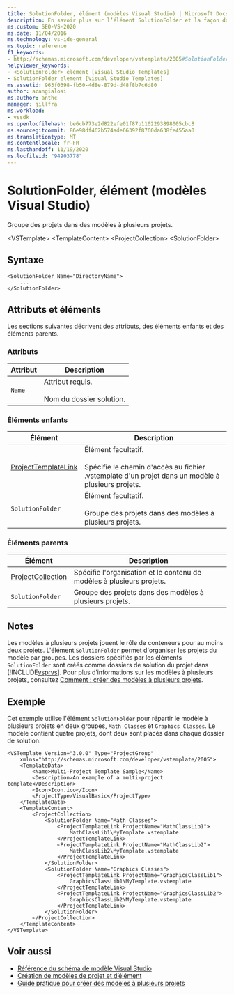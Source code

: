 ```yaml
---
title: SolutionFolder, élément (modèles Visual Studio) | Microsoft Docs
description: En savoir plus sur l’élément SolutionFolder et la façon dont il regroupe des projets dans des modèles à projets multiples.
ms.custom: SEO-VS-2020
ms.date: 11/04/2016
ms.technology: vs-ide-general
ms.topic: reference
f1_keywords:
- http://schemas.microsoft.com/developer/vstemplate/2005#SolutionFolder
helpviewer_keywords:
- <SolutionFolder> element [Visual Studio Templates]
- SolutionFolder element [Visual Studio Templates]
ms.assetid: 963f0398-fb50-4d8e-879d-d48f8b7c6d80
author: acangialosi
ms.author: anthc
manager: jillfra
ms.workload:
- vssdk
ms.openlocfilehash: be6cb773e2d822efe01f87b1102293898005cbc8
ms.sourcegitcommit: 86e98df462b574ade66392f8760da638fe455aa0
ms.translationtype: MT
ms.contentlocale: fr-FR
ms.lasthandoff: 11/19/2020
ms.locfileid: "94903778"
---
```

# <a name="solutionfolder-element-visual-studio-templates"></a>SolutionFolder, élément (modèles Visual Studio)
Groupe des projets dans des modèles à plusieurs projets.

 \<VSTemplate> \<TemplateContent>
 \<ProjectCollection>
 \<SolutionFolder>

## <a name="syntax"></a>Syntaxe

```
<SolutionFolder Name="DirectoryName">
    ...
</SolutionFolder>
```

## <a name="attributes-and-elements"></a>Attributs et éléments
 Les sections suivantes décrivent des attributs, des éléments enfants et des éléments parents.

### <a name="attributes"></a>Attributs

|Attribut|Description|
|---------------|-----------------|
|`Name`|Attribut requis.<br /><br /> Nom du dossier solution.|

### <a name="child-elements"></a>Éléments enfants

|Élément|Description|
|-------------|-----------------|
|[ProjectTemplateLink](../extensibility/projecttemplatelink-element-visual-studio-templates.md)|Élément facultatif.<br /><br /> Spécifie le chemin d'accès au fichier .vstemplate d'un projet dans un modèle à plusieurs projets.|
|`SolutionFolder`|Élément facultatif.<br /><br /> Groupe des projets dans des modèles à plusieurs projets.|

### <a name="parent-elements"></a>Éléments parents

|Élément|Description|
|-------------|-----------------|
|[ProjectCollection](../extensibility/projectcollection-element-visual-studio-templates.md)|Spécifie l'organisation et le contenu de modèles à plusieurs projets.|
|`SolutionFolder`|Groupe des projets dans des modèles à plusieurs projets.|

## <a name="remarks"></a>Notes
 Les modèles à plusieurs projets jouent le rôle de conteneurs pour au moins deux projets. L'élément `SolutionFolder` permet d'organiser les projets du modèle par groupes. Les dossiers spécifiés par les éléments `SolutionFolder` sont créés comme dossiers de solution du projet dans [!INCLUDE[vsprvs](../code-quality/includes/vsprvs_md.md)]. Pour plus d’informations sur les modèles à plusieurs projets, consultez [Comment : créer des modèles à plusieurs projets](../ide/how-to-create-multi-project-templates.md).

## <a name="example"></a>Exemple
 Cet exemple utilise l'élément `SolutionFolder` pour répartir le modèle à plusieurs projets en deux groupes, `Math Classes` et `Graphics Classes`. Le modèle contient quatre projets, dont deux sont placés dans chaque dossier de solution.

```
<VSTemplate Version="3.0.0" Type="ProjectGroup"
    xmlns="http://schemas.microsoft.com/developer/vstemplate/2005">
    <TemplateData>
        <Name>Multi-Project Template Sample</Name>
        <Description>An example of a multi-project template</Description>
        <Icon>Icon.ico</Icon>
        <ProjectType>VisualBasic</ProjectType>
    </TemplateData>
    <TemplateContent>
        <ProjectCollection>
            <SolutionFolder Name="Math Classes">
                <ProjectTemplateLink ProjectName="MathClassLib1">
                    MathClassLib1\MyTemplate.vstemplate
                </ProjectTemplateLink>
                <ProjectTemplateLink ProjectName="MathClassLib2">
                    MathClassLib2\MyTemplate.vstemplate
                </ProjectTemplateLink>
            </SolutionFolder>
            <SolutionFolder Name="Graphics Classes">
                <ProjectTemplateLink ProjectName="GraphicsClassLib1">
                    GraphicsClassLib1\MyTemplate.vstemplate
                </ProjectTemplateLink>
                <ProjectTemplateLink ProjectName="GraphicsClassLib2">
                    GraphicsClassLib2\MyTemplate.vstemplate
                </ProjectTemplateLink>
            </SolutionFolder>
        </ProjectCollection>
    </TemplateContent>
</VSTemplate>
```

## <a name="see-also"></a>Voir aussi
- [Référence du schéma de modèle Visual Studio](../extensibility/visual-studio-template-schema-reference.md)
- [Création de modèles de projet et d’élément](../ide/creating-project-and-item-templates.md)
- [Guide pratique pour créer des modèles à plusieurs projets](../ide/how-to-create-multi-project-templates.md)
